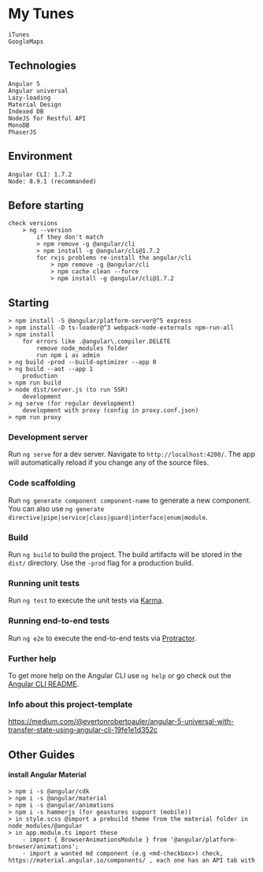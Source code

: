 # My Tunes
    iTunes
    GoogleMaps

## Technologies
    Angular 5
    Angular universal
    Lazy-loading
    Material Design
    Indexed DB
    NodeJS for Restful API
    MonoDB
    PhaserJS

## Environment
    Angular CLI: 1.7.2
    Node: 8.9.1 (recommanded)

## Before starting
    check versions
        > ng --version
            if they don't match
            > npm remove -g @angular/cli
            > npm install -g @angular/cli@1.7.2
            for rxjs problems re-install the angular/cli
                > npm remove -g @angular/cli
                > npm cache clean --force
                > npm install -g @angular/cli@1.7.2

## Starting
    > npm install -S @angular/platform-server@^5 express 
    > npm install -D ts-loader@^3 webpack-node-externals npm-run-all
    > npm install
        for errors like .@angular\.compiler.DELETE
            remove node_modules folder
            run npm i as admin
    > ng build -prod --build-optimizer --app 0
    > ng build --aot --app 1
        production
    > npm run build
    > node dist/server.js (to run SSR)
        development
    > ng serve (for regular development)
        development with proxy (config in proxy.conf.json)
    > npm run proxy

### Development server

Run `ng serve` for a dev server. Navigate to `http://localhost:4200/`. The app will automatically reload if you change any of the source files.

### Code scaffolding

Run `ng generate component component-name` to generate a new component. You can also use `ng generate directive|pipe|service|class|guard|interface|enum|module`.

### Build

Run `ng build` to build the project. The build artifacts will be stored in the `dist/` directory. Use the `-prod` flag for a production build.

### Running unit tests

Run `ng test` to execute the unit tests via [Karma](https://karma-runner.github.io).

### Running end-to-end tests

Run `ng e2e` to execute the end-to-end tests via [Protractor](http://www.protractortest.org/).

### Further help

To get more help on the Angular CLI use `ng help` or go check out the [Angular CLI README](https://github.com/angular/angular-cli/blob/master/README.md).

### Info about this project-template

https://medium.com/@evertonrobertoauler/angular-5-universal-with-transfer-state-using-angular-cli-19fe1e1d352c

## Other Guides

#### install Angular Material
    > npm i -s @angular/cdk
    > npm i -s @angular/material
    > npm i -s @angular/animations
    > npm i -s hammerjs (for geastures support (mobile))
    > in style.scss @import a prebuild theme from the material folder in node_modules/@angular
    > in app.module.ts import these
        - import { BrowserAnimationsModule } from '@angular/platform-browser/animations';
        - import a wanted md component (e.g <md-checkbox>) check, https://material.angular.io/components/ , each one has an API tab with